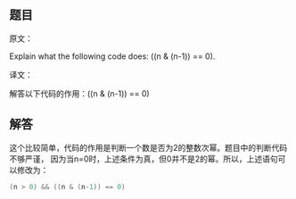## 题目

原文：

Explain what the following code does: ((n & (n-1)) == 0).

译文：

解答以下代码的作用：((n & (n-1)) == 0)

## 解答

这个比较简单，代码的作用是判断一个数是否为2的整数次幂。题目中的判断代码不够严谨， 因为当n=0时，上述条件为真，但0并不是2的幂。所以，上述语句可以修改为：

```cpp
(n > 0) && ((n & (n-1)) == 0)

```

